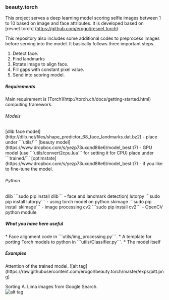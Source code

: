 <h3>beauty.torch</h3>

This project serves a deep learning model scoring selfie images between 1 to 10 based on image
and face attributes. It is developed based on [resnet.torch] (https://github.com/erogol/resnet.torch).

This repository also includes some additional codes to preprocess images
before serving into the model. It basically follows three important steps.

1. Detect face.
2. Find landmarks
3. Rotate image to align face.
4. Fill gaps with constant pixel value.
5. Send into scoring model.

<h5>Requirements</h5>
Main requirement is [Torch](http://torch.ch/docs/getting-started.html) computing framework.  

<h6>Models</h6>
[dlib face model](http://dlib.net/files/shape_predictor_68_face_landmarks.dat.bz2) - place under ```utils/```  
[beauty model](https://www.dropbox.com/s/yezp73uxqnd86e6/model_best.t7) - GPU model (use ```utils/convert2cpu.lua``` for setting it for CPU) place under ```trained/```  
[optimstate](https://www.dropbox.com/s/yezp73uxqnd86e6/model_best.t7) - if you like to fine-tune the model. 

<h6>Python</h6>  
dlib ```sudo pip install dlib``` - face and landmark detection)  
lutorpy ```sudo pip install lutorpy``` - using torch model on python  
skimage ```sudo pip install skimage``` - image processing  
cv2 ```sudo pip install cv2``` - OpenCV python module  

<h5>What you have here useful</h5>
* Face alignment code in ```utils/img_processing.py```.
* A template for porting Torch models to python in ```utils/Classifier.py```.
* The model itself

<h5>Examples</h5>
Attention of the trained model.  
![alt tag](https://raw.githubusercontent.com/erogol/beauty.torch/master/exps/pitt.png)

Sorting A. Lima images from Google Search.  
![alt tag](https://raw.githubusercontent.com/erogol/beauty.torch/master/exps/out.gif)
